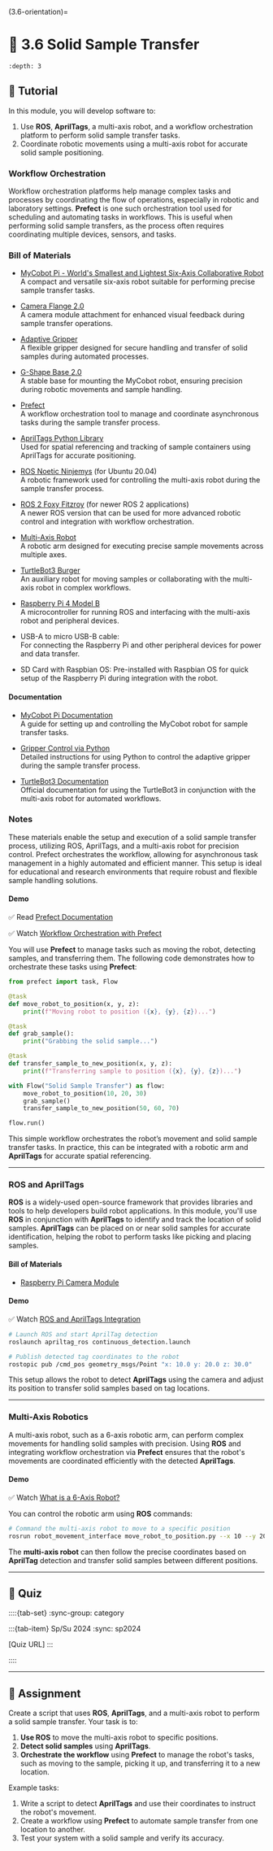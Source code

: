 
(3.6-orientation)=
# 🧩 3.6 Solid Sample Transfer

```{contents}
:depth: 3
```

## 🔰 Tutorial

In this module, you will develop software to:
1. Use **ROS**, **AprilTags**, a multi-axis robot, and a workflow orchestration platform to perform solid sample transfer tasks.
2. Coordinate robotic movements using a multi-axis robot for accurate solid sample positioning.

### Workflow Orchestration

Workflow orchestration platforms help manage complex tasks and processes by coordinating the flow of operations, especially in robotic and laboratory settings. **Prefect** is one such orchestration tool used for scheduling and automating tasks in workflows. This is useful when performing solid sample transfers, as the process often requires coordinating multiple devices, sensors, and tasks.

### Bill of Materials

- [MyCobot Pi - World's Smallest and Lightest Six-Axis Collaborative Robot](https://shop.elephantrobotics.com/en-ca/collections/mycobot-280/products/mycobot-pi-worlds-smallest-and-lightest-six-axis-collaborative-robot)  
  A compact and versatile six-axis robot suitable for performing precise sample transfer tasks.

- [Camera Flange 2.0](https://shop.elephantrobotics.com/en-ca/collections/camera-modules/products/camera-flange-2-0)  
  A camera module attachment for enhanced visual feedback during sample transfer operations.

- [Adaptive Gripper](https://shop.elephantrobotics.com/en-ca/collections/grippers/products/adaptive-gripper)  
  A flexible gripper designed for secure handling and transfer of solid samples during automated processes.

- [G-Shape Base 2.0](https://shop.elephantrobotics.com/en-ca/collections/fixed-bases/products/g-shape-base-2-0)  
  A stable base for mounting the MyCobot robot, ensuring precision during robotic movements and sample handling.

- [Prefect](https://www.prefect.io/)  
  A workflow orchestration tool to manage and coordinate asynchronous tasks during the sample transfer process.

- [AprilTags Python Library](https://pypi.org/project/apriltag/)  
  Used for spatial referencing and tracking of sample containers using AprilTags for accurate positioning.

- [ROS Noetic Ninjemys](http://wiki.ros.org/noetic/Installation) (for Ubuntu 20.04)  
  A robotic framework used for controlling the multi-axis robot during the sample transfer process.

- [ROS 2 Foxy Fitzroy](https://docs.ros.org/en/foxy/Installation.html) (for newer ROS 2 applications)  
  A newer ROS version that can be used for more advanced robotic control and integration with workflow orchestration.

- [Multi-Axis Robot](https://shop.elephantrobotics.com/en-ca/collections/mycobot-280/products/mycobot-pi-worlds-smallest-and-lightest-six-axis-collaborative-robot)  
  A robotic arm designed for executing precise sample movements across multiple axes.

- [TurtleBot3 Burger](https://emanual.robotis.com/docs/en/platform/turtlebot3/overview/)  
  An auxiliary robot for moving samples or collaborating with the multi-axis robot in complex workflows.

- [Raspberry Pi 4 Model B](https://www.raspberrypi.org/products/raspberry-pi-4-model-b/)  
  A microcontroller for running ROS and interfacing with the multi-axis robot and peripheral devices.

- USB-A to micro USB-B cable:  
  For connecting the Raspberry Pi and other peripheral devices for power and data transfer.

- SD Card with Raspbian OS: 
  Pre-installed with Raspbian OS for quick setup of the Raspberry Pi during integration with the robot.

#### Documentation

- [MyCobot Pi Documentation](https://docs.elephantrobotics.com/docs/gitbook-en/2-serialproduct/2.1-280/2.1.2-PI.html)  
  A guide for setting up and controlling the MyCobot robot for sample transfer tasks.

- [Gripper Control via Python](https://docs.elephantrobotics.com/docs/gitbook-en/7-ApplicationBasePython/7.5_gripper.html)  
  Detailed instructions for using Python to control the adaptive gripper during the sample transfer process.

- [TurtleBot3 Documentation](https://emanual.robotis.com/docs/en/platform/turtlebot3/overview/)  
  Official documentation for using the TurtleBot3 in conjunction with the multi-axis robot for automated workflows.

### Notes
These materials enable the setup and execution of a solid sample transfer process, utilizing ROS, AprilTags, and a multi-axis robot for precision control. Prefect orchestrates the workflow, allowing for asynchronous task management in a highly automated and efficient manner. This setup is ideal for educational and research environments that require robust and flexible sample handling solutions.

#### Demo

✅ Read [Prefect Documentation](https://docs.prefect.io/core/)

✅ Watch [Workflow Orchestration with Prefect](https://www.youtube.com/watch?v=AjYHBwH2Mtc&pp=ygUjV29ya2Zsb3cgT3JjaGVzdHJhdGlvbiB3aXRoIFByZWZlY3Q%3D)

You will use **Prefect** to manage tasks such as moving the robot, detecting samples, and transferring them. The following code demonstrates how to orchestrate these tasks using **Prefect**:

```python
from prefect import task, Flow

@task
def move_robot_to_position(x, y, z):
    print(f"Moving robot to position ({x}, {y}, {z})...")

@task
def grab_sample():
    print("Grabbing the solid sample...")

@task
def transfer_sample_to_new_position(x, y, z):
    print(f"Transferring sample to position ({x}, {y}, {z})...")

with Flow("Solid Sample Transfer") as flow:
    move_robot_to_position(10, 20, 30)
    grab_sample()
    transfer_sample_to_new_position(50, 60, 70)

flow.run()
```

This simple workflow orchestrates the robot’s movement and solid sample transfer tasks. In practice, this can be integrated with a robotic arm and **AprilTags** for accurate spatial referencing.

---

### ROS and AprilTags

**ROS** is a widely-used open-source framework that provides libraries and tools to help developers build robot applications. In this module, you'll use **ROS** in conjunction with **AprilTags** to identify and track the location of solid samples. **AprilTags** can be placed on or near solid samples for accurate identification, helping the robot to perform tasks like picking and placing samples.

#### Bill of Materials

- [Raspberry Pi Camera Module](https://www.raspberrypi.org/products/camera-module-v2/)

#### Demo

✅ Watch [ROS and AprilTags Integration](https://www.youtube.com/watch?v=A7NRBvEDK2M&ab_channel=TheConstruct)

```bash
# Launch ROS and start AprilTag detection
roslaunch apriltag_ros continuous_detection.launch

# Publish detected tag coordinates to the robot
rostopic pub /cmd_pos geometry_msgs/Point "x: 10.0 y: 20.0 z: 30.0"
```

This setup allows the robot to detect **AprilTags** using the camera and adjust its position to transfer solid samples based on tag locations.

---

### Multi-Axis Robotics

A multi-axis robot, such as a 6-axis robotic arm, can perform complex movements for handling solid samples with precision. Using **ROS** and integrating workflow orchestration via **Prefect** ensures that the robot's movements are coordinated efficiently with the detected **AprilTags**.

#### Demo

✅ Watch [What is a 6-Axis Robot?](https://www.youtube.com/watch?v=UxO0xqvvGcM&pp=ygUcNi1BeGlzIFJvYm90aWMgQXJtIGluIEFjdGlvbg%3D%3D)

You can control the robotic arm using **ROS** commands:

```bash
# Command the multi-axis robot to move to a specific position
rosrun robot_movement_interface move_robot_to_position.py --x 10 --y 20 --z 30
```

The **multi-axis robot** can then follow the precise coordinates based on **AprilTag** detection and transfer solid samples between different positions.

---

## 🚀 Quiz

::::{tab-set}
:sync-group: category

:::{tab-item} Sp/Su 2024
:sync: sp2024

[Quiz URL]
:::

::::

---

## 📄 Assignment

Create a script that uses **ROS**, **AprilTags**, and a multi-axis robot to perform a solid sample transfer. Your task is to:
1. **Use ROS** to move the multi-axis robot to specific positions.
2. **Detect solid samples** using **AprilTags**.
3. **Orchestrate the workflow** using **Prefect** to manage the robot's tasks, such as moving to the sample, picking it up, and transferring it to a new location.

Example tasks:
1. Write a script to detect **AprilTags** and use their coordinates to instruct the robot's movement.
2. Create a workflow using **Prefect** to automate sample transfer from one location to another.
3. Test your system with a solid sample and verify its accuracy.


